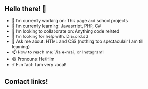 <h2>Hello there! 👋</h2>

<ul>
  <li> 🔭 I’m currently working on: This page and school projects</li>
  <li> 🌱 I’m currently learning: Javascript, PHP, C#</li>
  <li> 👯 I’m looking to collaborate on: Anything code related</li>
  <li> 🤔 I’m looking for help with: Discord.JS</li>
  <li> 💬 Ask me about: HTML and CSS (nothing too spectaculair I am till learning)</li>
  <li> 📫 How to reach me: Via e-mail, or Instagram!</li>
  <li> 😄 Pronouns: He/Him</li>
  <li> ⚡ Fun fact: I am very vocal!</li>
</ul>

<h2>Contact links!</h2>
